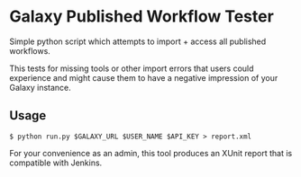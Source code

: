 # Galaxy Published Workflow Tester

Simple python script which attempts to import + access all published workflows.

This tests for missing tools or other import errors that users could experience
and might cause them to have a negative impression of your Galaxy instance.

## Usage

```console
$ python run.py $GALAXY_URL $USER_NAME $API_KEY > report.xml
```

For your convenience as an admin, this tool produces an XUnit report that is
compatible with Jenkins.
